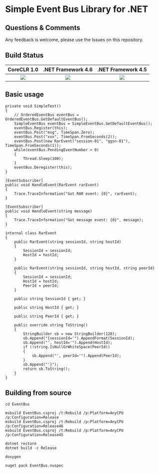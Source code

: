 Simple Event Bus Library for .NET
=================================

Questions & Comments
--------------------

Any feedback is welcome, please use the Issues on this repository.

Build Status
------------

|CoreCLR 1.0 |.NET Framework 4.6 |.NET Framework 4.5 |
|:---------: |:-----------------:|:-----------------:|
| ![](https://ci.appveyor.com/api/projects/status/github/songdongsheng/eventbus?branch=master&svg=true) | ![](https://ci.appveyor.com/api/projects/status/github/songdongsheng/eventbus?branch=master&svg=true) | ![](https://ci.appveyor.com/api/projects/status/github/songdongsheng/eventbus?branch=master&svg=true) |

Basic usage
-----------

    private void SimpleTest()
    {
        // OrderedEventBus eventBus = OrderedEventBus.GetDefaultEventBus();
        SimpleEventBus eventBus = SimpleEventBus.GetDefaultEventBus();
        eventBus.Register(this);
        eventBus.Post("msg", TimeSpan.Zero);
        eventBus.Post("xxx", TimeSpan.FromSeconds(2));
        eventBus.Post(new RarEvent("session-01", "ggsn-01"), TimeSpan.FromSeconds(1));
        while(eventBus.PendingEventNumber > 0)
        {
            Thread.Sleep(100);
        }
        eventBus.Deregister(this);
    }

    [EventSubscriber]
    public void HandleEvent(RarEvent rarEvent)
    {
        Trace.TraceInformation("Got RAR event: {0}", rarEvent);
    }

    [EventSubscriber]
    public void HandleEvent(string message)
    {
        Trace.TraceInformation("Got message event: {0}", message);
    }

    internal class RarEvent
    {
        public RarEvent(string sessionId, string hostId)
        {
            SessionId = sessionId;
            HostId = hostId;
        }

        public RarEvent(string sessionId, string hostId, string peerId)
        {
            SessionId = sessionId;
            HostId = hostId;
            PeerId = peerId;
        }

        public string SessionId { get; }

        public string HostId { get; }

        public string PeerId { get; }

        public override string ToString()
        {
            StringBuilder sb = new StringBuilder(128);
            sb.Append("{sessionId='").AppendFormat(SessionId);
            sb.Append("', hostId='").Append(HostId);
            if (!string.IsNullOrWhiteSpace(PeerId))
            {
                sb.Append("', peerId='").Append(PeerId);
            }
            sb.Append("'}");
            return sb.ToString();
        }
    }

Building from source
--------------------

    cd EventBus

    msbuild EventBus.csproj /t:Rebuild /p:Platform=AnyCPU /p:Configuration=Release
    msbuild EventBus.csproj /t:Rebuild /p:Platform=AnyCPU /p:Configuration=Release46
    msbuild EventBus.csproj /t:Rebuild /p:Platform=AnyCPU /p:Configuration=Release45

    dotnet restore
    dotnet build -c Release

    doxygen

    nuget pack EventBus.nuspec
